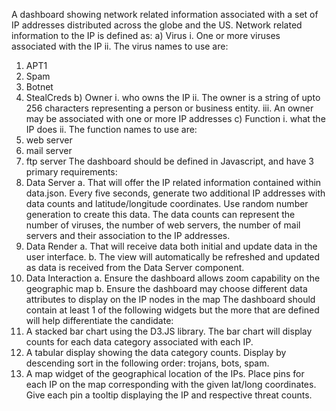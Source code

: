 A dashboard showing network related information associated with a set of IP addresses distributed across the globe and the US. Network related information to the IP is defined as:
a) Virus
i. One or more viruses associated with the IP
ii. The virus names to use are:
1. APT1
2. Spam
3. Botnet
4. StealCreds
b) Owner
i. who owns the IP
ii. The owner is a string of up­to 256 characters representing a person or business entity.
iii. An owner may be associated with one or more IP addresses
c) Function
i. what the IP does
ii. The function names to use are:
1. web server
2. mail server
3. ftp server
The dashboard should be defined in Javascript, and have 3 primary requirements:
1. Data Server
a. That will offer the IP related information contained within data.json. Every five
seconds, generate two additional IP addresses with data counts and latitude/longitude coordinates. Use random number generation to create this data. The data counts can represent the number of viruses, the number of web servers, the number of mail servers and their association to the IP addresses.
2. Data Render
a. That will receive data both initial and update data in the user interface.
b. The view will automatically be refreshed and updated as data is received from the
Data Server component.
3. Data Interaction
a. Ensure the dashboard allows zoom capability on the geographic map
b. Ensure the dashboard may choose different data attributes to display on the IP
nodes in the map
The dashboard should contain at least 1 of the following widgets but the more that are defined will help differentiate the candidate:
1. A stacked bar chart using the D3.JS library. The bar chart will display counts for each data category associated with each IP.
2. A tabular display showing the data category counts. Display by descending sort in the following order: trojans, bots, spam.
3. A map widget of the geographical location of the IPs. Place pins for each IP on the map corresponding with the given lat/long coordinates. Give each pin a tooltip displaying the IP and respective threat counts.
